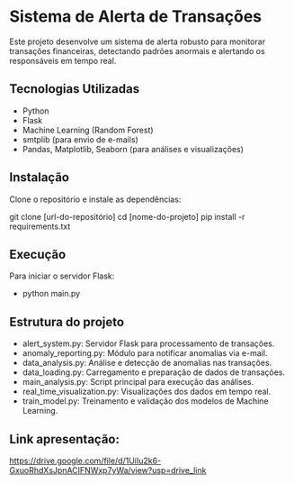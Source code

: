 # Sistema de Alerta de Transações

Este projeto desenvolve um sistema de alerta robusto para monitorar transações financeiras, detectando padrões anormais e alertando os responsáveis em tempo real.

## Tecnologias Utilizadas
- Python
- Flask
- Machine Learning (Random Forest)
- smtplib (para envio de e-mails)
- Pandas, Matplotlib, Seaborn (para análises e visualizações)

## Instalação
Clone o repositório e instale as dependências:

git clone [url-do-repositório]
cd [nome-do-projeto]
pip install -r requirements.txt


## Execução

Para iniciar o servidor Flask:

- python main.py

## Estrutura do projeto

- alert_system.py: Servidor Flask para processamento de transações.
- anomaly_reporting.py: Módulo para notificar anomalias via e-mail.
- data_analysis.py: Análise e detecção de anomalias nas transações.
- data_loading.py: Carregamento e preparação de dados de transações.
- main_analysis.py: Script principal para execução das análises.
- real_time_visualization.py: Visualizações dos dados em tempo real.
- train_model.py: Treinamento e validação dos modelos de Machine Learning.

## Link apresentação:

https://drive.google.com/file/d/1UiIu2k6-GxuoRhdXsJpnACIFNWxp7yWa/view?usp=drive_link


